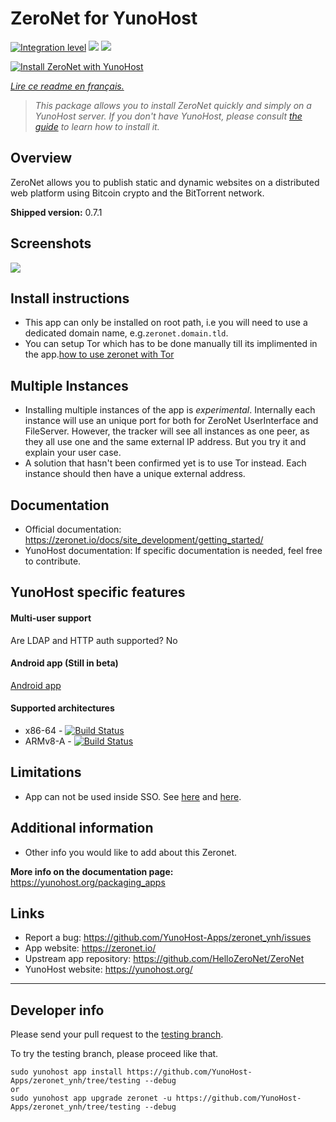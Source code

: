 # ZeroNet for YunoHost
[![Integration level](https://dash.yunohost.org/integration/zeronet.svg)](https://dash.yunohost.org/appci/app/zeronet) ![](https://ci-apps.yunohost.org/ci/badges/zeronet.status.svg) ![](https://ci-apps.yunohost.org/ci/badges/zeronet.maintain.svg)

[![Install ZeroNet with YunoHost](https://install-app.yunohost.org/install-with-yunohost.png)](https://install-app.yunohost.org/?app=zeronet)

*[Lire ce readme en français.](./README_fr.md)*

> *This package allows you to install ZeroNet quickly and simply on a YunoHost server.
If you don't have YunoHost, please consult [the guide](https://yunohost.org/#/install) to learn how to install it.*

## Overview
ZeroNet allows you to publish static and dynamic websites on a distributed web platform using Bitcoin crypto and the BitTorrent network.

**Shipped version:** 0.7.1

## Screenshots

![](https://camo.githubusercontent.com/4629a7d44a828f5bb20cedd90522ae62f0947b35/68747470733a2f2f692e696d6775722e636f6d2f4836304f4148592e706e67)


## Install instructions
- This app can only be installed on root path, i.e you will need to use a dedicated domain name, e.g.`zeronet.domain.tld`.
- You can setup Tor which has to be done manually till its implimented in the app.[how to use zeronet with Tor](https://zeronet.readthedocs.io/en/latest/faq/#how-to-use-zeronet-with-tor)


## Multiple Instances
- Installing multiple instances of the app is *experimental*. Internally each instance will use an unique port for both for ZeroNet UserInterface and FileServer. However, the tracker will see all instances as one peer, as they all use one and the same external IP address. But you try it and explain your user case.
- A solution that hasn't been confirmed yet is to use Tor instead. Each instance should then have a unique external address.

## Documentation

 * Official documentation: https://zeronet.io/docs/site_development/getting_started/
 * YunoHost documentation: If specific documentation is needed, feel free to contribute.

## YunoHost specific features

#### Multi-user support

Are LDAP and HTTP auth supported? No

#### Android app (Still in beta)

[Android app](https://github.com/canewsin/zeronet_mobile)

#### Supported architectures

* x86-64 - [![Build Status](https://ci-apps.yunohost.org/ci/logs/REPLACEBYYOURAPP%20%28Apps%29.svg)](https://ci-apps.yunohost.org/ci/apps/REPLACEBYYOURAPP/)
* ARMv8-A - [![Build Status](https://ci-apps-arm.yunohost.org/ci/logs/REPLACEBYYOURAPP%20%28Apps%29.svg)](https://ci-apps-arm.yunohost.org/ci/apps/REPLACEBYYOURAPP/)

## Limitations

* App can not be used inside SSO. See [here](https://github.com/HelloZeroNet/ZeroNet/issues/2541) and [here](https://github.com/YunoHost/issues/issues/1580).

## Additional information

* Other info you would like to add about this Zeronet.

**More info on the documentation page:**
https://yunohost.org/packaging_apps


## Links

 * Report a bug: https://github.com/YunoHost-Apps/zeronet_ynh/issues
 * App website: https://zeronet.io/
 * Upstream app repository: https://github.com/HelloZeroNet/ZeroNet
 * YunoHost website: https://yunohost.org/

---

## Developer info

Please send your pull request to the [testing branch](https://github.com/YunoHost-Apps/zeronet_ynh/tree/testing).

To try the testing branch, please proceed like that.
```
sudo yunohost app install https://github.com/YunoHost-Apps/zeronet_ynh/tree/testing --debug
or
sudo yunohost app upgrade zeronet -u https://github.com/YunoHost-Apps/zeronet_ynh/tree/testing --debug
```
